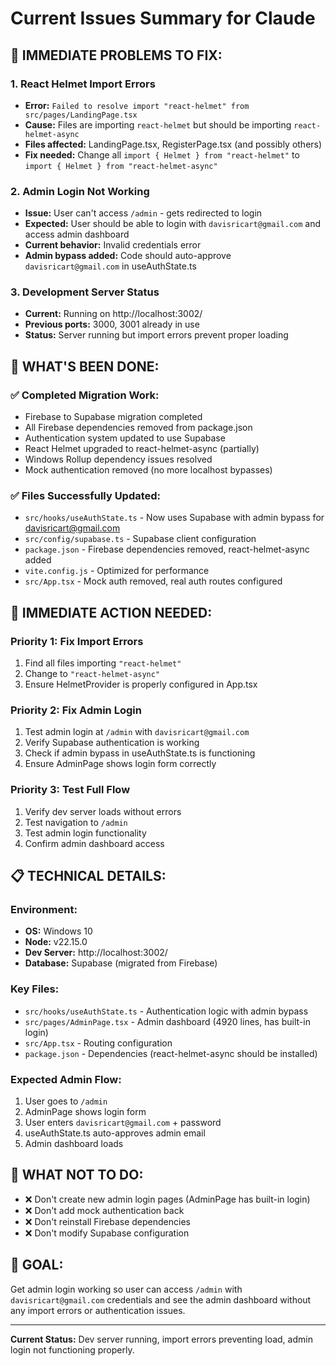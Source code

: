 # Current Issues Summary for Claude

## 🚨 IMMEDIATE PROBLEMS TO FIX:

### 1. **React Helmet Import Errors**
- **Error:** `Failed to resolve import "react-helmet" from src/pages/LandingPage.tsx`
- **Cause:** Files are importing `react-helmet` but should be importing `react-helmet-async`
- **Files affected:** LandingPage.tsx, RegisterPage.tsx (and possibly others)
- **Fix needed:** Change all `import { Helmet } from "react-helmet"` to `import { Helmet } from "react-helmet-async"`

### 2. **Admin Login Not Working**
- **Issue:** User can't access `/admin` - gets redirected to login
- **Expected:** User should be able to login with `davisricart@gmail.com` and access admin dashboard
- **Current behavior:** Invalid credentials error
- **Admin bypass added:** Code should auto-approve `davisricart@gmail.com` in useAuthState.ts

### 3. **Development Server Status**
- **Current:** Running on http://localhost:3002/ 
- **Previous ports:** 3000, 3001 already in use
- **Status:** Server running but import errors prevent proper loading

## 🔧 WHAT'S BEEN DONE:

### ✅ **Completed Migration Work:**
- Firebase to Supabase migration completed
- All Firebase dependencies removed from package.json
- Authentication system updated to use Supabase
- React Helmet upgraded to react-helmet-async (partially)
- Windows Rollup dependency issues resolved
- Mock authentication removed (no more localhost bypasses)

### ✅ **Files Successfully Updated:**
- `src/hooks/useAuthState.ts` - Now uses Supabase with admin bypass for davisricart@gmail.com
- `src/config/supabase.ts` - Supabase client configuration
- `package.json` - Firebase dependencies removed, react-helmet-async added
- `vite.config.js` - Optimized for performance
- `src/App.tsx` - Mock auth removed, real auth routes configured

## 🎯 **IMMEDIATE ACTION NEEDED:**

### **Priority 1: Fix Import Errors**
1. Find all files importing `"react-helmet"` 
2. Change to `"react-helmet-async"`
3. Ensure HelmetProvider is properly configured in App.tsx

### **Priority 2: Fix Admin Login**
1. Test admin login at `/admin` with `davisricart@gmail.com`
2. Verify Supabase authentication is working
3. Check if admin bypass in useAuthState.ts is functioning
4. Ensure AdminPage shows login form correctly

### **Priority 3: Test Full Flow**
1. Verify dev server loads without errors
2. Test navigation to `/admin`
3. Test admin login functionality
4. Confirm admin dashboard access

## 📋 **TECHNICAL DETAILS:**

### **Environment:**
- **OS:** Windows 10
- **Node:** v22.15.0
- **Dev Server:** http://localhost:3002/
- **Database:** Supabase (migrated from Firebase)

### **Key Files:**
- `src/hooks/useAuthState.ts` - Authentication logic with admin bypass
- `src/pages/AdminPage.tsx` - Admin dashboard (4920 lines, has built-in login)
- `src/App.tsx` - Routing configuration
- `package.json` - Dependencies (react-helmet-async should be installed)

### **Expected Admin Flow:**
1. User goes to `/admin`
2. AdminPage shows login form
3. User enters `davisricart@gmail.com` + password
4. useAuthState.ts auto-approves admin email
5. Admin dashboard loads

## 🚨 **WHAT NOT TO DO:**
- ❌ Don't create new admin login pages (AdminPage has built-in login)
- ❌ Don't add mock authentication back
- ❌ Don't reinstall Firebase dependencies
- ❌ Don't modify Supabase configuration

## 🎯 **GOAL:**
Get admin login working so user can access `/admin` with `davisricart@gmail.com` credentials and see the admin dashboard without any import errors or authentication issues.

---

**Current Status:** Dev server running, import errors preventing load, admin login not functioning properly. 